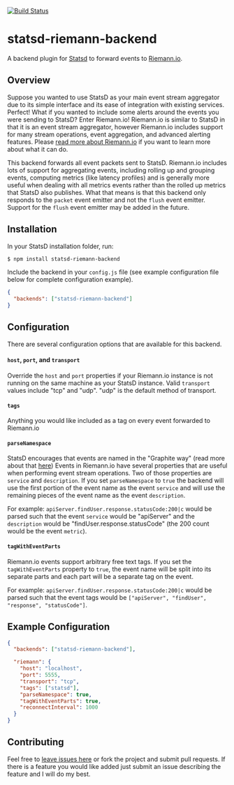 [![Build Status](https://travis-ci.org/joshgummersall/statsd-riemann-backend.svg)](https://travis-ci.org/joshgummersall/statsd-riemann-backend)

statsd-riemann-backend
======================

A backend plugin for [Statsd](https://github.com/etsy/statsd/) to forward
events to [Riemann.io](http://riemann.io/).

## Overview

Suppose you wanted to use StatsD as your main event stream aggregator due
to its simple interface and its ease of integration with existing services.
Perfect! What if you wanted to include some alerts around the events you
were sending to StatsD? Enter Riemann.io! Riemann.io is similar to StatsD
in that it is an event stream aggregator, however Riemann.io includes
support for many stream operations, event aggregation, and advanced
alerting features. Please
[read more about Riemann.io](http://riemann.io/concepts.html) if you want
to learn more about what it can do.

This backend forwards all event packets sent to StatsD. Riemann.io includes
lots of support for aggregating events, including rolling up and grouping
events, computing metrics (like latency profiles) and is generally more
useful when dealing with all metrics events rather than the rolled up metrics
that StatsD also publishes. What that means is that this backend only responds
to the `packet` event emitter and not the `flush` event emitter. Support for
the `flush` event emitter may be added in the future.

## Installation

In your StatsD installation folder, run:

```bash
$ npm install statsd-riemann-backend
```

Include the backend in your `config.js` file (see example configuration file below
for complete configuration example).

```json
{
  "backends": ["statsd-riemann-backend"]
}
```

## Configuration

There are several configuration options that are available for this backend.

#### `host`, `port`, and `transport`

Override the `host` and `port` properties if your Riemann.io instance
is not running on the same machine as your StatsD instance. Valid `transport`
values include "tcp" and "udp". "udp" is the default method of transport.

#### `tags`

Anything you would like included as a tag on every event forwarded to Riemann.io

#### `parseNamespace`

StatsD encourages that events are named in the "Graphite way"
(read more about that [here](http://graphite.wikidot.com/getting-your-data-into-graphite))
Events in Riemann.io have several properties that are useful when performing
event stream operations. Two of those properties are `service` and
`description`. If you set `parseNamespace` to `true` the backend will use the
first portion of the event name as the event `service` and will use the
remaining pieces of the event name as the event `description`.

For example: `apiServer.findUser.response.statusCode:200|c` would be parsed such
that the event `service` would be "apiServer" and the `description` would be
"findUser.response.statusCode" (the 200 count would be the event `metric`).

#### `tagWithEventParts`

Riemann.io events support arbitrary free text tags. If you set the
`tagWithEventParts` property to `true`, the event name will be split into its
separate parts and each part will be a separate tag on the event.

For example: `apiServer.findUser.response.statusCode:200|c` would be parsed such
that the event tags would be `["apiServer", "findUser", "response", "statusCode"]`.

## Example Configuration

```json
{
  "backends": ["statsd-riemann-backend"],

  "riemann": {
    "host": "localhost",
    "port": 5555,
    "transport": "tcp",
    "tags": ["statsd"],
    "parseNamespace": true,
    "tagWithEventParts": true,
    "reconnectInterval": 1000
  }
}
```

## Contributing

Feel free to [leave issues here](https://github.com/joshgummersall/statsd-riemann-backend/issues)
or fork the project and submit pull requests. If there is a feature you would like added
just submit an issue describing the feature and I will do my best.
